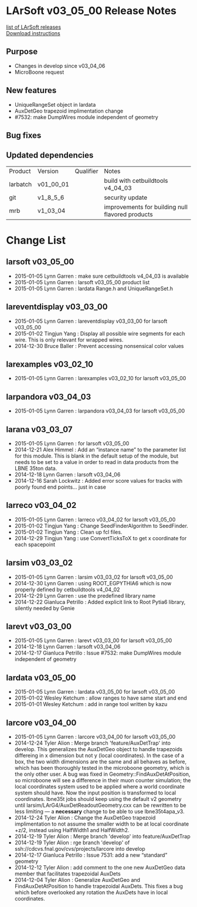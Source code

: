 # LArSoft v03_05_00 Release Notes



[list of LArSoft releases](LArSoft_release_list)  
[Download instructions](https://scisoft.fnal.gov/scisoft/bundles/larsoft/v03_05_00/larsoft-v03_05_00.html)

## Purpose

-   Changes in develop since v03_04_06
-   MicroBoone request

## New features

-   UniqueRangeSet object in lardata
-   AuxDetGeo trapezoid implimentation change
-   \#7532: make DumpWires module independent of geometry

## Bug fixes

## Updated dependencies

|          |           |           |                                                  |
|----------|-----------|-----------|--------------------------------------------------|
| Product  | Version   | Qualifier | Notes                                            |
| larbatch | v01_00_01 |           | build with cetbuildtools v4_04_03                |
| git      | v1_8_5_6 |           | security update                                  |
| mrb      | v1_03_04  |           | improvements for building null flavored products |

# Change List

## larsoft v03_05_00

-   2015-01-05 Lynn Garren : make sure cetbuildtools v4_04_03 is available
-   2015-01-05 Lynn Garren : larsoft v03_05_00 product list
-   2015-01-05 Lynn Garren : lardata Range.h and UniqueRangeSet.h

## lareventdisplay v03_03_00

-   2015-01-05 Lynn Garren : lareventdisplay v03_03_00 for larsoft v03_05_00
-   2015-01-02 Tingjun Yang : Display all possible wire segments for each wire. This is only relevant for wrapped wires.
-   2014-12-30 Bruce Baller : Prevent accessing nonsensical color values

## larexamples v03_02_10

-   2015-01-05 Lynn Garren : larexamples v03_02_10 for larsoft v03_05_00

## larpandora v03_04_03

-   2015-01-05 Lynn Garren : larpandora v03_04_03 for larsoft v03_05_00

## larana v03_03_07

-   2015-01-05 Lynn Garren : for larsoft v03_05_00
-   2014-12-21 Alex Himmel : Add an “instance name” to the parameter list for this module. This is blank in the default setup of the module, but needs to be set to a value in order to read in data products from the LBNE 35ton data.
-   2014-12-18 Lynn Garren : larsoft v03_04_06
-   2014-12-16 Sarah Lockwitz : Added error score values for tracks with poorly found end points… just in case

## larreco v03_04_02

-   2015-01-05 Lynn Garren : larreco v03_04_02 for larsoft v03_05_00
-   2015-01-02 Tingjun Yang : Change SeedFinderAlgorithm to SeedFinder.
-   2015-01-02 Tingjun Yang : Clean up fcl files.
-   2014-12-29 Tingjun Yang : use ConvertTicksToX to get x coordinate for each spacepoint

## larsim v03_03_02

-   2015-01-05 Lynn Garren : larsim v03_03_02 for larsoft v03_05_00
-   2014-12-30 Lynn Garren : using ROOT_EGPYTHIA6 which is now properly defined by cetbuildtools v4_04_02
-   2014-12-29 Lynn Garren : use the predefined library name
-   2014-12-22 Gianluca Petrillo : Added explicit link to Root Pytia6 library, silently needed by Genie

## larevt v03_03_00

-   2015-01-05 Lynn Garren : larevt v03_03_00 for larsoft v03_05_00
-   2014-12-18 Lynn Garren : larsoft v03_04_06
-   2014-12-17 Gianluca Petrillo : Issue \#7532: make DumpWires module independent of geometry

## lardata v03_05_00

-   2015-01-05 Lynn Garren : lardata v03_05_00 for larsoft v03_05_00
-   2015-01-02 Wesley Ketchum : allow ranges to have same start and end
-   2015-01-01 Wesley Ketchum : add in range tool written by kazu

## larcore v03_04_00

-   2015-01-05 Lynn Garren : larcore v03_04_00 for larsoft v03_05_00
-   2014-12-24 Tyler Alion : Merge branch 'feature/AuxDetTrap' into develop. This generalizes the AuxDetGeo object to handle trapezoids differeing in x dimension but not y (local coordinates). In the case of a box, the two width dimensions are the same and all behaves as before, which has been thoroughly tested in the microboone geometry, which is the only other user. A bug was fixed in Geometry::FindAuxDetAtPosition, so microboone will see a difference in their muon counter simulation; the local coordinates system used to be applied where a world coordinate system should have. Now the input position is transformed to local coordinates. lbne35t jobs should keep using the default v2 geometry until larsim/LArG4/AuxDetReadoutGeometry.cxx can be rewritten to be less limiting — a **necessary** change to be able to use lbne35t4apa_v3.
-   2014-12-24 Tyler Alion : Change the AuxDetGeo trapezoid implimentation to not assume the smaller width to be at local coordinate +z/2, instead using HalfWidth1 and HalfWidth2.
-   2014-12-19 Tyler Alion : Merge branch 'develop' into feature/AuxDetTrap
-   2014-12-19 Tyler Alion : rge branch 'develop' of ssh://cdcvs.fnal.gov/cvs/projects/larcore into develop
-   2014-12-17 Gianluca Petrillo : Issue 7531: add a new “standard” geometry
-   2014-12-12 Tyler Alion : add comment to the one new AuxDetGeo data member that facilitates trapezoidal AuxDets
-   2014-12-04 Tyler Alion : Generalize AuxDetGeo and FindAuxDetAtPosition to handle trapezoidal AuxDets. This fixes a bug which before overlooked any rotation the AuxDets have in local coordinates.
